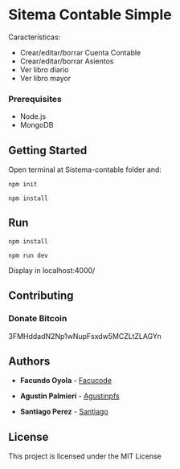 # Sitema Contable Simple

Características:

* Crear/editar/borrar Cuenta Contable
* Crear/editar/borrar Asientos
* Ver libro diario
* Ver libro mayor

### Prerequisites

* Node.js
* MongoDB


## Getting Started

Open terminal at Sistema-contable folder and:

```
npm init
```

```
npm install
```

## Run

```
npm install
```

```
npm run dev
```

Display in localhost:4000/


## Contributing

### Donate Bitcoin

3FMHddadN2Np1wNupFsxdw5MCZLtZLAGYn

## Authors

* **Facundo Oyola** - [Facucode](https://github.com/Facucode)

* **Agustin Palmieri** - [Agustinpfs](https://github.com/agustinpfs)

* **Santiago Perez** - [Santiago](https://github.com/agustinpfs)

## License

This project is licensed under the MIT License
